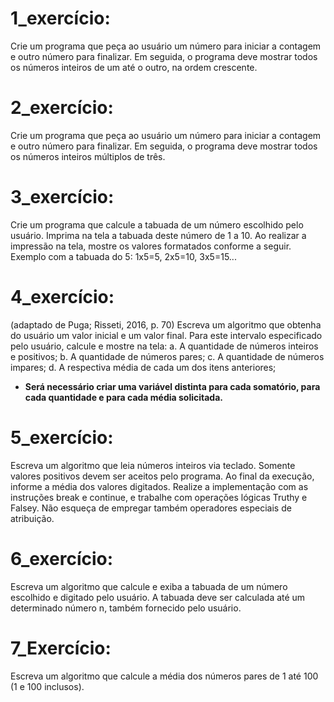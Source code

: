 # 1_exercício:
Crie um programa que peça ao usuário um número para iniciar a contagem e outro número para finalizar.
Em seguida, o programa deve mostrar todos os números inteiros de um até o outro, na ordem crescente.

# 2_exercício:
Crie um programa que peça ao usuário um número para iniciar a contagem e outro número para finalizar.
Em seguida, o programa deve mostrar todos os números inteiros múltiplos de três.

# 3_exercício:
Crie um programa que calcule a tabuada de um número escolhido pelo usuário.
Imprima na tela a tabuada deste número de 1 a 10. 
Ao realizar a impressão na tela, mostre os valores formatados conforme a seguir.
Exemplo com a tabuada do 5: 1x5=5, 2x5=10, 3x5=15...

# 4_exercício:
(adaptado de Puga; Risseti, 2016, p. 70)
Escreva um algoritmo que obtenha do usuário um valor inicial e um valor final.
Para este intervalo especificado pelo usuário, calcule e mostre na tela:
a. A quantidade de números inteiros e positivos;
b. A quantidade de números pares;
c. A quantidade de números impares;
d. A respectiva média de cada um dos itens anteriores;
- **Será necessário criar uma variável distinta para cada somatório, para cada quantidade e para cada média solicitada.**

# 5_exercício:
Escreva um algoritmo que leia números inteiros via teclado. Somente valores positivos devem ser aceitos pelo programa.
Ao final da execução, informe a média dos valores digitados. 
Realize a implementação com as instruções break e continue, e trabalhe com operações lógicas Truthy e Falsey.
Não esqueça de empregar também operadores especiais de atribuição.

# 6_exercício:
Escreva um algoritmo que calcule e exiba a tabuada de um número escolhido e digitado pelo usuário.
A tabuada deve ser calculada até um determinado número n, também fornecido pelo usuário.

# 7_Exercício:
Escreva um algoritmo que calcule a média dos números pares de 1 até 100 (1 e 100 inclusos).